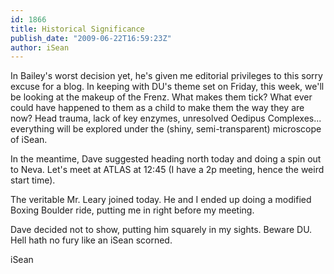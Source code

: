 ```yaml
---
id: 1866
title: Historical Significance
publish_date: "2009-06-22T16:59:23Z"
author: iSean
---
```

In Bailey's worst decision yet, he's given me editorial privileges to this sorry excuse for a blog. In keeping with DU's theme set on Friday, this week, we'll be looking at the makeup of the Frenz. What makes them tick? What ever could have happened to them as a child to make them the way they are now? Head trauma, lack of key enzymes, unresolved Oedipus Complexes... everything will be explored under the (shiny, semi-transparent) microscope of iSean.

In the meantime, Dave suggested heading north today and doing a spin out to Neva. Let's meet at ATLAS at 12:45 (I have a 2p meeting, hence the weird start time).

The veritable Mr. Leary joined today. He and I ended up doing a modified Boxing Boulder ride, putting me in right before my meeting.

Dave decided not to show, putting him squarely in my sights. Beware DU. Hell hath no fury like an iSean scorned.

iSean
